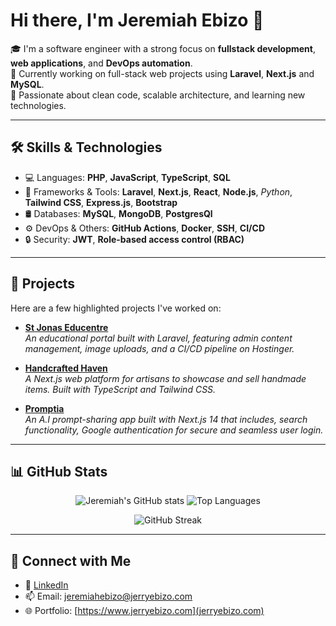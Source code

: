 # Hi there, I'm Jeremiah Ebizo 👋

🎓 I'm a software engineer with a strong focus on **fullstack development**, **web applications**, and **DevOps automation**.  
🚀 Currently working on full-stack web projects using **Laravel**, **Next.js** and **MySQL**.  
🌱 Passionate about clean code, scalable architecture, and learning new technologies.

---

## 🛠️ Skills & Technologies

- 💻 Languages: **PHP**, **JavaScript**, **TypeScript**, **SQL**
- 🧰 Frameworks & Tools: **Laravel**, **Next.js**, **React**, **Node.js**, *Python*, **Tailwind CSS**, **Express.js**, **Bootstrap**
- 🛢️ Databases: **MySQL**, **MongoDB**, **PostgresQl**
- ⚙️ DevOps & Others: **GitHub Actions**, **Docker**, **SSH**, **CI/CD**
- 🔒 Security: **JWT**, **Role-based access control (RBAC)**

---

## 📂 Projects

Here are a few highlighted projects I've worked on:

- [**St Jonas Educentre**](https://stjonaseducentre.com)  
  *An educational portal built with Laravel, featuring admin content management, image uploads, and a CI/CD pipeline on Hostinger.*

- [**Handcrafted Haven**](https://github.com/code-lova/handcrafted-haven-frontend)  
  *A Next.js web platform for artisans to showcase and sell handmade items. Built with TypeScript and Tailwind CSS.*

- [**Promptia**](https://github.com/code-lova/propm-app)  
  *An A.I prompt-sharing app built with Next.js 14 that includes, search functionality, Google authentication for secure and seamless user login.*

---

## 📊 GitHub Stats

<!-- GitHub Stats Widgets -->
<p align="center">
  <img src="https://github-readme-stats.vercel.app/api?username=code-lova&show_icons=true&theme=github_dark" alt="Jeremiah's GitHub stats" />
  <img src="https://github-readme-stats.vercel.app/api/top-langs/?username=code-lova&layout=compact&theme=github_dark" alt="Top Languages" />
</p>

<!-- GitHub Streak -->
<p align="center">
  <img src="https://streak-stats.demolab.com?user=code-lova&theme=dark&hide_border=true" alt="GitHub Streak" />
</p>

---

## 🤝 Connect with Me

- 💼 [LinkedIn](https://www.linkedin.com/in/jeremiah-ebizo)
- 📫 Email: [jeremiahebizo@jerryebizo.com](mailto:jeremiahebizo@jerryebizo.com)
- 🌐 Portfolio: [https://www.jerryebizo.com](jerryebizo.com)



